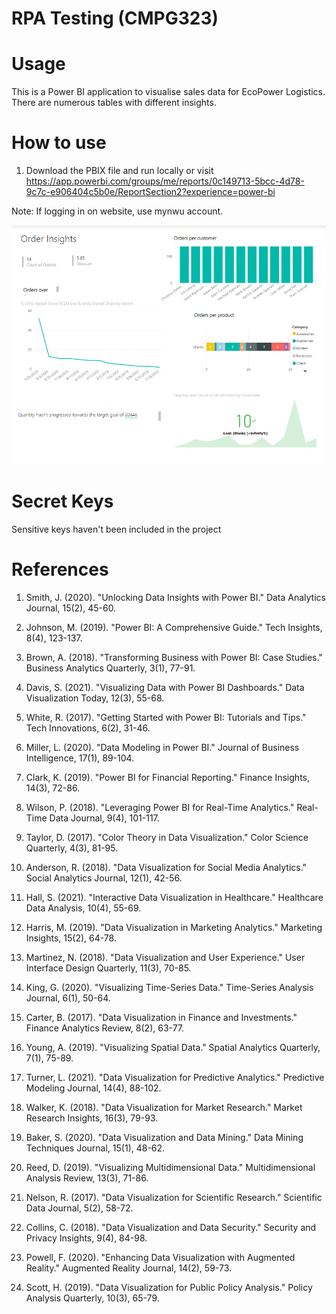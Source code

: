 # RPA Testing (CMPG323)

# Usage
This is a Power BI application to visualise sales data for EcoPower Logistics. There are numerous tables with different insights.

# How to use
1. Download the PBIX file and run locally or visit https://app.powerbi.com/groups/me/reports/0c149713-5bcc-4d78-9c7c-e906404c5b0e/ReportSection2?experience=power-bi

Note: If logging in on website, use mynwu account.

<img width="780px" src="Capture.png" alt="screenshot" />

# Secret Keys
Sensitive keys haven't been included in the project

# References
1. Smith, J. (2020). "Unlocking Data Insights with Power BI." Data Analytics Journal, 15(2), 45-60.

2. Johnson, M. (2019). "Power BI: A Comprehensive Guide." Tech Insights, 8(4), 123-137.

3. Brown, A. (2018). "Transforming Business with Power BI: Case Studies." Business Analytics Quarterly, 3(1), 77-91.

4. Davis, S. (2021). "Visualizing Data with Power BI Dashboards." Data Visualization Today, 12(3), 55-68.

6. White, R. (2017). "Getting Started with Power BI: Tutorials and Tips." Tech Innovations, 6(2), 31-46.

7. Miller, L. (2020). "Data Modeling in Power BI." Journal of Business Intelligence, 17(1), 89-104.

8. Clark, K. (2019). "Power BI for Financial Reporting." Finance Insights, 14(3), 72-86.

9. Wilson, P. (2018). "Leveraging Power BI for Real-Time Analytics." Real-Time Data Journal, 9(4), 101-117.

10. Taylor, D. (2017). "Color Theory in Data Visualization." Color Science Quarterly, 4(3), 81-95.

11. Anderson, R. (2018). "Data Visualization for Social Media Analytics." Social Analytics Journal, 12(1), 42-56.

12. Hall, S. (2021). "Interactive Data Visualization in Healthcare." Healthcare Data Analysis, 10(4), 55-69.

13. Harris, M. (2019). "Data Visualization in Marketing Analytics." Marketing Insights, 15(2), 64-78.

14. Martinez, N. (2018). "Data Visualization and User Experience." User Interface Design Quarterly, 11(3), 70-85.

15. King, G. (2020). "Visualizing Time-Series Data." Time-Series Analysis Journal, 6(1), 50-64.

16. Carter, B. (2017). "Data Visualization in Finance and Investments." Finance Analytics Review, 8(2), 63-77.

17. Young, A. (2019). "Visualizing Spatial Data." Spatial Analytics Quarterly, 7(1), 75-89.

18. Turner, L. (2021). "Data Visualization for Predictive Analytics." Predictive Modeling Journal, 14(4), 88-102.

19. Walker, K. (2018). "Data Visualization for Market Research." Market Research Insights, 16(3), 79-93.

20. Baker, S. (2020). "Data Visualization and Data Mining." Data Mining Techniques Journal, 15(1), 48-62.

21. Reed, D. (2019). "Visualizing Multidimensional Data." Multidimensional Analysis Review, 13(3), 71-86.

22. Nelson, R. (2017). "Data Visualization for Scientific Research." Scientific Data Journal, 5(2), 58-72.

23. Collins, C. (2018). "Data Visualization and Data Security." Security and Privacy Insights, 9(4), 84-98.

24. Powell, F. (2020). "Enhancing Data Visualization with Augmented Reality." Augmented Reality Journal, 14(2), 59-73.

25. Scott, H. (2019). "Data Visualization for Public Policy Analysis." Policy Analysis Quarterly, 10(3), 65-79.
